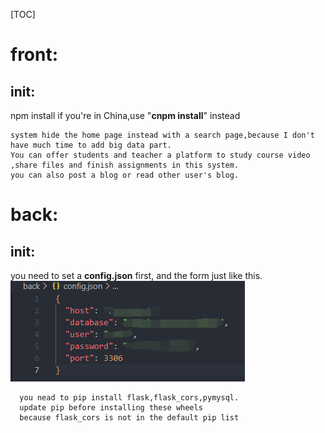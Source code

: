 [TOC]
# front:
## init:

npm install
if you're in China,use "**cnpm install**" instead

```
system hide the home page instead with a search page,because I don't have much time to add big data part.
You can offer students and teacher a platform to study course video ,share files and finish assignments in this system.
you can also post a blog or read other user's blog.
```

# back:
## init:
you need to set a **config.json** first, and the form just like this.<br>
![alt config.json格式展示](./introimage/back_config_json_formdata.png)
```
  you nead to pip install flask,flask_cors,pymysql.
  update pip before installing these wheels
  because flask_cors is not in the default pip list
```
